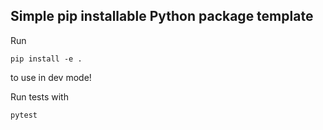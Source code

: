 ## Simple pip installable Python package template

Run

```
pip install -e .
```

to use in dev mode!

Run tests with

```
pytest
```
